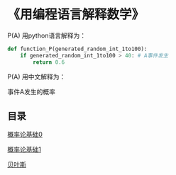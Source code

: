 # 《用编程语言解释数学》

P(A) 用python语言解释为：
```python
def function_P(generated_random_int_1to100):
    if generated_random_int_1to100 > 40: # A事件发生
        return 0.6
```
P(A) 用中文解释为：

事件A发生的概率

## 目录

[概率论基础0](https://github.com/guotong1988/Math_Is_A_Program_Language/blob/main/Basic0.md)

[概率论基础1](https://github.com/guotong1988/Math_Is_A_Program_Language/blob/main/Basic1.md)

[贝叶斯](https://github.com/guotong1988/Math_Is_A_Program_Language/blob/main/Bayes.md)
